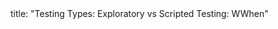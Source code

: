 <frontmatter>
title: "Testing Types: Exploratory vs Scripted Testing: WWhen"
</frontmatter>

<include src="navbar.md" boilerplate />

<include src="unit-inPage-asFlat.md" boilerplate />